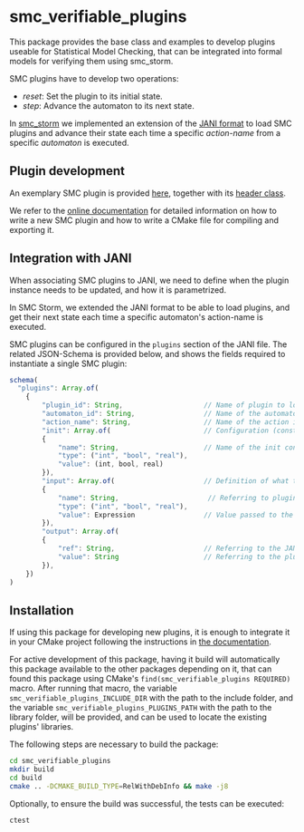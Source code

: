 # smc_verifiable_plugins

This package provides the base class and examples to develop plugins useable for Statistical Model Checking, that can be integrated into formal models for verifying them using smc_storm.

SMC plugins have to develop two operations:
* *reset*: Set the plugin to its initial state.
* *step*: Advance the automaton to its next state.

In [smc_storm](https://github.com/convince-project/smc_storm) we implemented an extension of the [JANI format](https://jani-spec.org/) to load SMC plugins and advance their state each time a specific _action-name_ from a specific _automaton_ is executed.

## Plugin development

An exemplary SMC plugin is provided [here](plugins/src/int_accumulation_smc_plugin.cpp), together with its [header class](plugins/include/int_accumulation_smc_plugin.hpp).

We refer to the [online documentation](https://convince-project.github.io/smc_verifiable_plugins/development.html) for detailed information on how to write a new SMC plugin and how to write a CMake file for compiling and exporting it.

## Integration with JANI

When associating SMC plugins to JANI, we need to define when the plugin instance needs to be updated, and how it is parametrized.

In SMC Storm, we extended the JANI format to be able to load plugins, and get their next state each time a specific automaton's action-name is executed.

SMC plugins can be configured in the `plugins` section of the JANI file. The related JSON-Schema is provided below, and shows the fields required to instantiate a single SMC plugin:

```javascript
schema(
  "plugins": Array.of(
    {
        "plugin_id": String,                    // Name of plugin to load
        "automaton_id": String,                 // Name of the automaton associated to the plugin
        "action_name": String,                  // Name of the action in the automaton that advances the plugin to the next step
        "init": Array.of(                       // Configuration (constant) parameters for initializing the plugin
        {
            "name": String,                     // Name of the init config param to configure in the plugin
            "type": ("int", "bool", "real"),
            "value": (int, bool, real)
        }),
        "input": Array.of(                      // Definition of what to provide as input to the plugin
        {
            "name": String,                      // Referring to plugin's internal names
            "type": ("int", "bool", "real"),
            "value": Expression                 // Value passed to the plugin: any valid JANI Expression works
        }),
        "output": Array.of(
        {
            "ref": String,                      // Referring to the JANI variable storing the output value
            "value": String                     // Referring to the plugin's internal name
        }),
    })
)
```

## Installation

If using this package for developing new plugins, it is enough to integrate it in your CMake project following the instructions in [the documentation](https://convince-project.github.io/smc_verifiable_plugins/development.html#fetch-this-package-in-cmake).

For active development of this package, having it build will automatically this package available to the other packages depending on it, that can found this package using CMake's `find(smc_verifiable_plugins REQUIRED)` macro.
After running that macro, the variable `smc_verifiable_plugins_INCLUDE_DIR` with the path to the include folder, and the variable `smc_verifiable_plugins_PLUGINS_PATH` with the path to the library folder, will be provided, and can be used to locate the existing plugins' libraries.

The following steps are necessary to build the package:
```bash
cd smc_verifiable_plugins
mkdir build
cd build
cmake .. -DCMAKE_BUILD_TYPE=RelWithDebInfo && make -j8
```

Optionally, to ensure the build was successful, the tests can be executed:
```bash
ctest
```
